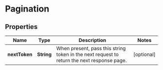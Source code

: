 
# Pagination

## Properties
Name | Type | Description | Notes
------------ | ------------- | ------------- | -------------
**nextToken** | **String** | When present, pass this string token in the next request to return the next response page. |  [optional]



